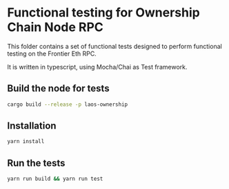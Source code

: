 # Functional testing for Ownership Chain Node RPC

This folder contains a set of functional tests designed to perform functional testing on the Frontier Eth RPC.

It is written in typescript, using Mocha/Chai as Test framework.

## Build the node for tests

```bash
cargo build --release -p laos-ownership
```

## Installation

```bash
yarn install
```

## Run the tests

```bash
yarn run build && yarn run test
```
